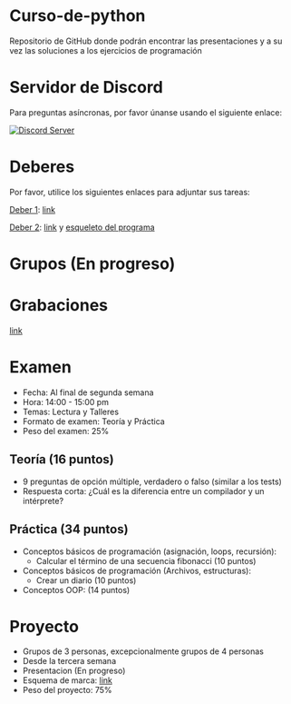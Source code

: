 # Curso-de-python
Repositorio de GitHub donde podrán encontrar las presentaciones y a su vez las soluciones a los ejercicios de programación

# Servidor de Discord

Para preguntas asíncronas, por favor únanse usando el siguiente enlace:

[![Discord Server](https://dcbadge.vercel.app/api/server/9HBzm9PH)](https://discord.gg/9HBzm9PH)


# Deberes

Por favor, utilice los siguientes enlaces para adjuntar sus tareas:

[Deber 1](./Deberes/Introducci%C3%B3n%20a%20la%20programaci%C3%B3n%20con%20Python%20-%20Deber%201.pdf): [link](https://forms.gle/fd7Nfi4dtpPB1jaf6)

[Deber 2](./Deberes/Introducci%C3%B3n%20a%20la%20programaci%C3%B3n%20con%20Python%20-%20Deber%202.pdf): [link](https://forms.gle/gDoYNuuC92cXVs1j7) y [esqueleto del programa](Soluciones/deber2/esqueleto_diario.py)

# Grupos (En progreso)

# Grabaciones
[link](https://drive.google.com/drive/folders/11EqPNrVRLXJNlHihhS85bMGLp2WDh72D?usp=sharing)
# Examen

- Fecha: Al final de segunda semana
- Hora: 14:00 - 15:00 pm
- Temas: Lectura y Talleres 
- Formato de examen: Teoría y Práctica
- Peso del examen: 25%

## Teoría (16 puntos)

- 9 preguntas de opción múltiple, verdadero o falso (similar a los tests)
- Respuesta corta: ¿Cuál es la diferencia entre un compilador y un intérprete?

## Práctica (34 puntos)

- Conceptos básicos de programación (asignación, loops, recursión):
    - Calcular el término de una secuencia fibonacci (10 puntos)
- Conceptos básicos de programación (Archivos, estructuras):
    - Crear un diario (10 puntos)
- Conceptos OOP: (14 puntos)

# Proyecto
- Grupos de 3 personas, excepcionalmente grupos de 4 personas
- Desde la tercera semana 
- Presentacion (En progreso)
- Esquema de marca: [link](https://docs.google.com/document/d/13b5LO--yXu1-r9Fo4A5oW41h3g3hBljA6kaL-3Q1xkE/edit?usp=sharing)
- Peso del proyecto: 75%
